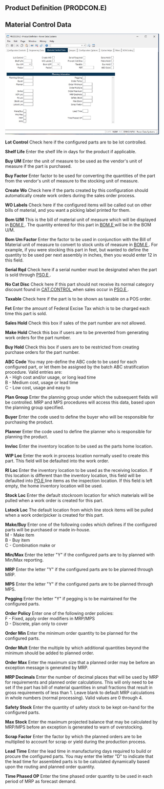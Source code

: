 ##  Product Definition (PRODCON.E)

<PageHeader />

##  Material Control Data

![](./PRODCON-E-3.jpg)

**Lot Control** Check here if the configured parts are to be lot controlled.  
  
**Shelf Life** Enter the shelf life in days for the product if applicable.  
  
**Buy UM** Enter the unit of measure to be used as the vendor's unit of
measure if the part is purchased.  
  
**Buy Factor** Enter factor to be used for converting the quantities of the
part from the vendor's unit of measure to the stocking unit of measure.  
  
**Create Wo** Check here if the parts created by this configuration should
automatically create work orders during the sales order process.  
  
**WO Labels** Check here if the configured items will be called out on other
bills of material, and you want a picking label printed for them.  
  
**Bom U/M** This is the bill of material unit of measure which will be displayed in [ BOM.E ](../../BOM-E/README.md) . The quantity entered for this part in [ BOM.E ](../../BOM-E/README.md) will be in the BOM U/M.   
  
**Bom Um Factor** Enter the factor to be used in conjunction with the Bill of Material unit of measure to convert to stock units of measure in [ BOM.E ](../../BOM-E/README.md) . For example, if you were stocking this part in feet, but wanted to define the quantity to be used per next assembly in inches, then you would enter 12 in this field.   
  
**Serial Rqd** Check here if a serial number must be designated when the part is sold through [ PSO.E ](../../../../MRK-OVERVIEW/MRK-ENTRY/PSO-E/README.md) .   
  
**No Cat Disc** Check here if this part should not receive its normal category discount found in [ CAT.CONTROL ](../../CAT-CONTROL/README.md) when sales occur in [ PSO.E ](../../../../MRK-OVERVIEW/MRK-ENTRY/PSO-E/README.md) .   
  
**Taxable** Check here if the part is to be shown as taxable on a POS order.  
  
**Fet** Enter the amount of Federal Excise Tax which is to be charged each
time this part is sold.  
  
**Sales Hold** Check this box if sales of the part number are not allowed.  
  
**Make Hold** Check this box if users are to be prevented from generating work
orders for the part number.  
  
**Buy Hold** Check this box if users are to be restricted from creating
purchase orders for the part number.  
  
**ABC Code** You may pre-define the ABC code to be used for each configured
part, or let them be assigned by the batch ABC stratification procedure. Valid
entries are:  
A - High cost and/or usage, or long lead time  
B - Medium cost, usage or lead time  
C - Low cost, usage and easy to  
  
**Plan Group** Enter the planning group under which the subsequent fields will
be controlled. MRP and MPS procedures will access this data, based upon the
planning group specified.  
  
**Buyer** Enter the code used to define the buyer who will be responsible for
purchasing the product.  
  
**Planner** Enter the code used to define the planner who is responsible for
planning the product.  
  
**Invloc** Enter the inventory location to be used as the parts home location.  
  
**WIP Loc** Enter the work in process location normally used to create this
part. This field will be defaulted into the work order.  
  
**RI Loc** Enter the inventory location to be used as the receiving location. If this location is different than the inventory location, this field will be defaulted into [ PO.E ](../../../../PUR-OVERVIEW/PUR-ENTRY/PO-E/README.md) line items as the inspection location. If this field is left empty, the home inventory location will be used.   
  
**Stock Loc** Enter the default stockroom location for which materials will be
pulled when a work order is created for this part.  
  
**Lstock Loc** The default location from which line stock items will be pulled
when a work order/picker is created for this part.  
  
**Make/Buy** Enter one of the following codes which defines if the configured
parts will be purchased or made in-house.  
M - Make item  
B - Buy item  
C - Combination make or  
  
**Min/Max** Enter the letter "Y" if the configured parts are to by planned
with Min/Max reporting.  
  
**MRP** Enter the letter "Y" if the configured parts are to be planned through
MRP.  
  
**MPS** Enter the letter "Y" if the configured parts are to be planned through
MPS.  
  
**Pegging** Enter the letter "Y" if pegging is to be maintained for the
configured parts.  
  
**Order Policy** Enter one of the following order policies:  
F - Fixed, apply order modifiers in MRP/MPS  
D - Discrete, plan only to cover  
  
**Order Min** Enter the minimum order quantity to be planned for the
configured parts.  
  
**Order Mult** Enter the multiple by which additional quantities beyond the
minimum should be added to planned order.  
  
**Order Max** Enter the maximum size that a planned order may be before an
exception message is generated by MRP.  
  
**MRP Decimals** Enter the number of decimal places that will be used by MRP
for requirements and planned order calculations. This will only need to be set
if the part has bill of material quantities in small fractions that result in
gross requirements of less than 1. Leave blank to default MRP calculations in
whole numbers (normal processing). Valid values are 0 through 4.  
  
**Safety Stock** Enter the quantity of safety stock to be kept on-hand for the
configured parts.  
  
**Max Stock** Enter the maximum projected balance that may be calculated by
MRP/MPS before an exception is generated to warn of overstocking.  
  
**Scrap Factor** Enter the factor by which the planned orders are to be
multiplied to account for scrap or yield during the production process.  
  
**Lead Time** Enter the lead time in manufacturing days required to build or
procure the configured parts. You may enter the letter "D" to indicate that
the lead time for assembled parts is to be calculated dynamically based upon
the routing and planned order quantity.  
  
**Time Phased OP** Enter the time phased order quantity to be used in each
period of MRP as forecast demand.  
  
  
<badge text= "Version 8.10.57" vertical="middle" />

<PageFooter />